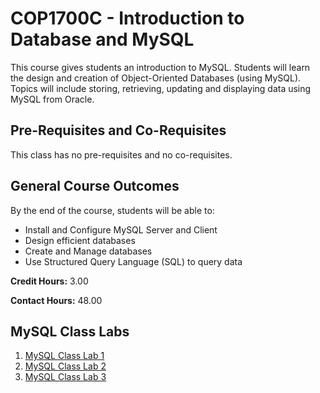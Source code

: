 # COP1700C - Introduction to Database and MySQL

This course gives students an introduction to MySQL. Students will learn the design and creation of Object-Oriented Databases (using MySQL). Topics will include storing, retrieving, updating and displaying data using MySQL from Oracle.

## Pre-Requisites and Co-Requisites

This class has no pre-requisites and no co-requisites.

## General Course Outcomes

By the end of the course, students will be able to:

- Install and Configure MySQL Server and Client
- Design efficient databases
- Create and Manage databases
- Use Structured Query Language (SQL) to query data

**Credit Hours:** 3.00

**Contact Hours:** 48.00

## MySQL Class Labs

1. [MySQL Class Lab 1](mysqlclasslab1.html)
1. [MySQL Class Lab 2](mysqlclasslab2.html)
1. [MySQL Class Lab 3](mysqlclasslab3.html)
